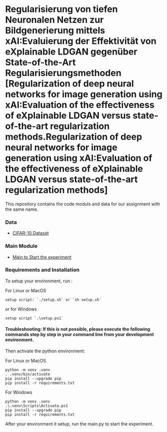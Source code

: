 # Regularisierung von tiefen Neuronalen Netzen zur Bildgenerierung mittels xAI:Evaluierung der Effektivität von eXplainable LDGAN gegenüber State-of-the-Art Regularisierungsmethoden [Regularization of deep neural networks for image generation using xAI:Evaluation of the effectiveness of eXplainable LDGAN versus state-of-the-art regularization methods.Regularization of deep neural networks for image generation using xAI:Evaluation of the effectiveness of eXplainable LDGAN versus state-of-the-art regularization methods]

This repository contains the code moduls and data for our assignment with the same name.

### Data
- [CIFAR-10 Dataset ](https://www.cs.toronto.edu/~kriz/cifar.html)
### Main Module
- [Main to Start the experiment ](https://github.com/Kim-Kristin/regularization_xAI_LDGAN/blob/main/model/main.py)
### Requirements and Installation
To setup your environment, run :

For Linux or MacOS
```
setup script: `./setup.sh` or `sh setup.sh`

```
or for Windows
```
setup script `.\setup.ps1`
```

#### Troubleshooting: If this is not possible, please execute the following commands step by step in your command line from your development environment.
Then activate the python environment:

For Linux or MacOS

```
python -m venv .venv
. .venv/bin/activate
pip install --upgrade pip
pip install -r requirements.txt
```

For Windows
```
python -m venv .venv
.\.venv\Scripts\Activate.ps1
pip install --upgrade pip
pip install -r requirements.txt
```
After your environment it setup, run the main.py to start the experiment.

